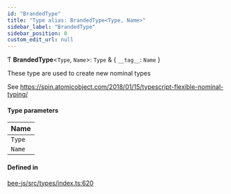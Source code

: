 ```yaml
---
id: "BrandedType"
title: "Type alias: BrandedType<Type, Name>"
sidebar_label: "BrandedType"
sidebar_position: 0
custom_edit_url: null
---
```


Ƭ **BrandedType**<`Type`, `Name`\>: `Type` & { `__tag__`: `Name`  }

These type are used to create new nominal types

See https://spin.atomicobject.com/2018/01/15/typescript-flexible-nominal-typing/

#### Type parameters

| Name |
| :------ |
| `Type` |
| `Name` |

#### Defined in

[bee-js/src/types/index.ts:620](https://github.com/ethersphere/bee-js/blob/2c8b9d1/src/types/index.ts#L620)
